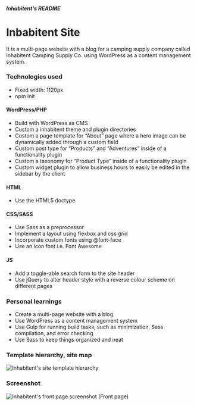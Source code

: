 ##### Inhabitent's README
# Inbabitent Site
It is a multi-page website with a blog for a camping supply company called Inhabitent Camping Supply Co. using WordPress as a content management system.

### Technologies used
- Fixed width: 1120px
- npm init

#### WordPress/PHP
- Build with WordPress as CMS
- Custom a inhabitent theme and plugin directories
- Custom a page template for “About” page where a hero image can be dynamically added through a custom field
- Custom post type for “Products” and “Adventures” inside of a functionality plugin
- Custom a taxonomy for “Product Type” inside of a functionality plugin 
- Custom widget plugin to allow business hours to easily be edited in the sidebar by the client

#### HTML
- Use the HTML5 doctype

#### CSS/SASS
- Use Sass as a preprocessor
- Implement a layout using flexbox and css grid
- Incorporate custom fonts using @font-face
- Use an icon font i.e. Font Awesome

#### JS
- Add a toggle-able search form to the site header
- Use jQuery to alter header style with a reverse colour scheme on different pages

### Personal learnings
- Create a multi-page website with a blog 
- Use WordPress as a content management system
- Use Gulp for running build tasks, such as minimization, Sass compilation, and error checking
- Use Sass to keep things organized and neat

### Template hierarchy, site map 
<img src="https://user-images.githubusercontent.com/6543823/29505739-ddbae58e-85fc-11e7-8f5f-ac3cfd8d899c.png" alt="Inhabitent's site template hierarchy">

### Screenshot
<img src="https://user-images.githubusercontent.com/6543823/29499921-fe1fb5f2-85cf-11e7-8c65-7394c810a47a.png" alt="Inhabitent's front page screenshot">
(Front page)


